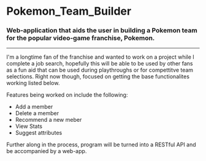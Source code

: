 # Pokemon_Team_Builder
### Web-application that aids the user in building a Pokemon team for the popular video-game franchise, Pokemon.

---

I'm a longtime fan of the franchise and wanted to work on a project while I complete a job search, hopefully this will be able to be used by other fans as a fun aid that can be used during playthroughs or for compettitve team selections. Right now though, focused on getting the base functionalites working listed below.

Features being worked on include the following:
- Add a member
- Delete a member
- Recommend a new meber
- View Stats
- Suggest attributes

Further along in the process, program will be turned into a RESTful API and be accompanied by a web-app.
